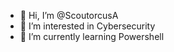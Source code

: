 - 👋 Hi, I’m @ScoutorcusA
- 👀 I’m interested in Cybersecurity
- 🌱 I’m currently learning Powershell

<!---
ScoutorcusA/ScoutorcusA is a ✨ special ✨ repository because its `README.md` (this file) appears on your GitHub profile.
You can click the Preview link to take a look at your changes.
--->

